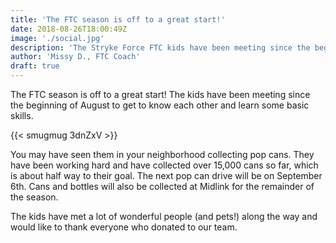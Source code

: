```yaml
---
title: 'The FTC season is off to a great start!'
date: 2018-08-26T18:00:49Z
image: './social.jpg'
description: 'The Stryke Force FTC kids have been meeting since the beginning of August to get to know each other and learn some basic skills.'
author: 'Missy D., FTC Coach'
draft: true
---
```


The FTC season is off to a great start! The kids have been meeting since the beginning of August to get to know each other and learn some basic skills.

<!--more-->

{{< smugmug 3dnZxV >}}

You may have seen them in your neighborhood collecting pop cans. They have been working hard and have collected over 15,000 cans so far, which is about half way to their goal. The next pop can drive will be on September 6th. Cans and bottles will also be collected at Midlink for the remainder of the season.

The kids have met a lot of wonderful people (and pets!) along the way and would like to thank everyone who donated to our team.

